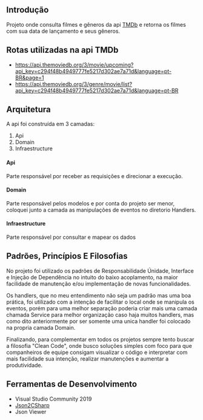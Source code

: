 ## Introdução
Projeto onde consulta filmes e gêneros da api [TMDb](https://developers.themoviedb.org/3) e retorna os filmes com sua data de lançamento e seus gêneros. 
 

## Rotas utilizadas na api TMDb
- https://api.themoviedb.org/3/movie/upcoming?api_key=c294f48b4949777fe5217d302ae7a71d&language=pt-BR&page=1
- https://api.themoviedb.org/3/genre/movie/list?api_key=c294f48b4949777fe5217d302ae7a71d&language=pt-BR

## Arquitetura
A api foi construída em 3 camadas:
1. Api
2. Domain
3. Infraestructure

#### Api
Parte responsável por receber as requisições e direcionar a execução.

#### Domain
Parte responsável pelos modelos e por conta do projeto ser menor, coloquei junto a camada as manipulações de eventos no diretorio Handlers.

#### Infraestructure
Parte responsável por consultar e mapear os dados

## Padrões, Princípios E Filosofias
No projeto foi utilizado os padrões de Responsabilidade Únidade, Interface e Injeção de Dependência no intuito do baixo acoplamento, na maior facilidade de manutenção e/ou implementação de novas funcionalidades.

Os handlers, que no meu entendimento não seja um padrão mas uma boa prática, foi utilizado com a intenção de facilitar o local onde se manipula os eventos, porém para uma melhor separação poderia criar mais uma camada chamada Service para melhor organização caso haja muitos handlers, mas como dito anteriormente por ser somente uma unica handler foi colocado na propria camada Domain.

Finalizando, para complementar em todos os projetos sempre tento buscar a filosofia "Clean Code", onde busco soluções simples com foco para que companheiros de equipe consigam visualizar o código e interpretar com mais facilidade sua intenção, realizar manutenções e aumentar a produtividade. 

## Ferramentas de Desenvolvimento
- Visual Studio Community 2019
- [Json2CSharp](https://json2csharp.com/)
- Json Viewer
